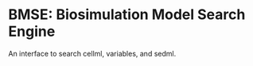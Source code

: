 # **BMSE: Biosimulation Model Search Engine**

An interface to search cellml, variables, and sedml.
